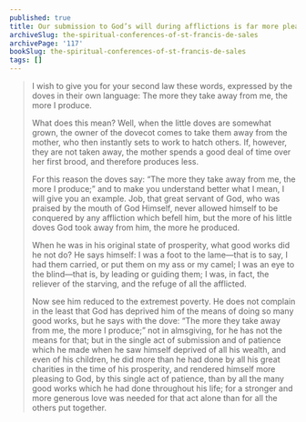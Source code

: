 ```yaml
---
published: true
title: Our submission to God’s will during afflictions is far more pleasing to him and helpful to us than our good works in prosperity
archiveSlug: the-spiritual-conferences-of-st-francis-de-sales
archivePage: '117'
bookSlug: the-spiritual-conferences-of-st-francis-de-sales
tags: []
---
```


> I wish to give you for your second law these words, expressed by the doves in their own language: The more they take away from me, the more I produce.
> 
> What does this mean? Well, when the little doves are somewhat grown, the owner of the dovecot comes to take them away from the mother, who then instantly sets to work to hatch others. If, however, they are not taken away, the mother spends a good deal of time over her first brood, and therefore produces less.
> 
> For this reason the doves say: “The more they take away from me, the more I produce;” and to make you understand better what I mean, I will give you an example. Job, that great servant of God, who was praised by the mouth of God Himself, never allowed himself to be conquered by any affliction which befell him, but the more of his little doves God took away from him, the more he produced.
> 
> When he was in his original state of prosperity, what good works did he not do? He says himself: I was a foot to the lame—that is to say, I had them carried, or put them on my ass or my camel; I was an eye to the blind—that is, by leading or guiding them; I was, in fact, the reliever of the starving, and the refuge of all the afflicted.
> 
> Now see him reduced to the extremest poverty. He does not complain in the least that God has deprived him of the means of doing so many good works, but he says with the dove: “The more they take away from me, the more I produce;” not in almsgiving, for he has not the means for that; but in the single act of submission and of patience which he made when he saw himself deprived of all his wealth, and even of his children, he did more than he had done by all his great charities in the time of his prosperity, and rendered himself more pleasing to God, by this single act of patience, than by all the many good works which he had done throughout his life; for a stronger and more generous love was needed for that act alone than for all the others put together.